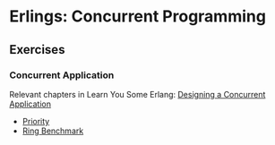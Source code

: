# Erlings: Concurrent Programming

## Exercises

### Concurrent Application
Relevant chapters in Learn You Some Erlang:
[Designing a Concurrent Application](http://learnyousomeerlang.com/designing-a-concurrent-application)
* [Priority](priority/)
* [Ring Benchmark](ring_benchmark)
